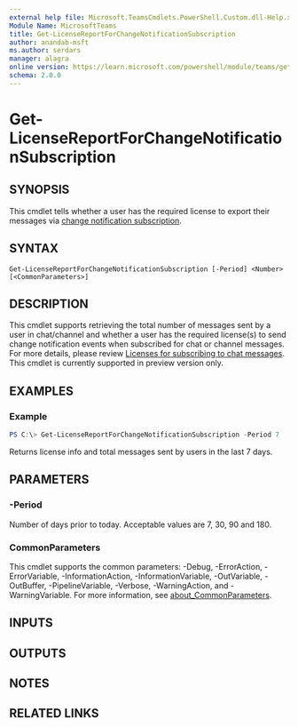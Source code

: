 ```yaml
---
external help file: Microsoft.TeamsCmdlets.PowerShell.Custom.dll-Help.xml
Module Name: MicrosoftTeams
title: Get-LicenseReportForChangeNotificationSubscription
author: anandab-msft
ms.author: serdars
manager: alagra
online version: https://learn.microsoft.com/powershell/module/teams/get-licensereportforchangenotificationsubscription
schema: 2.0.0
---
```


# Get-LicenseReportForChangeNotificationSubscription

## SYNOPSIS

This cmdlet tells whether a user has the required license to export their messages via [change notification subscription](https://learn.microsoft.com/graph/teams-licenses).

## SYNTAX

```
Get-LicenseReportForChangeNotificationSubscription [-Period] <Number> [<CommonParameters>]
```

## DESCRIPTION

This cmdlet supports retrieving the total number of messages sent by a user in chat/channel and whether a user has the required license(s) to send change notification events when subscribed for chat or channel messages. For more details, please review [Licenses for subscribing to chat messages](https://learn.microsoft.com/graph/teams-licenses).
This cmdlet is currently supported in preview version only.

## EXAMPLES

### Example
```powershell
PS C:\> Get-LicenseReportForChangeNotificationSubscription -Period 7
```

Returns license info and total messages sent by users in the last 7 days.

## PARAMETERS

### -Period

Number of days prior to today. Acceptable values are 7, 30, 90 and 180.

### CommonParameters
This cmdlet supports the common parameters: -Debug, -ErrorAction, -ErrorVariable, -InformationAction, -InformationVariable, -OutVariable, -OutBuffer, -PipelineVariable, -Verbose, -WarningAction, and -WarningVariable. For more information, see [about_CommonParameters](https://go.microsoft.com/fwlink/?LinkID=113216).

## INPUTS

## OUTPUTS

## NOTES

## RELATED LINKS
